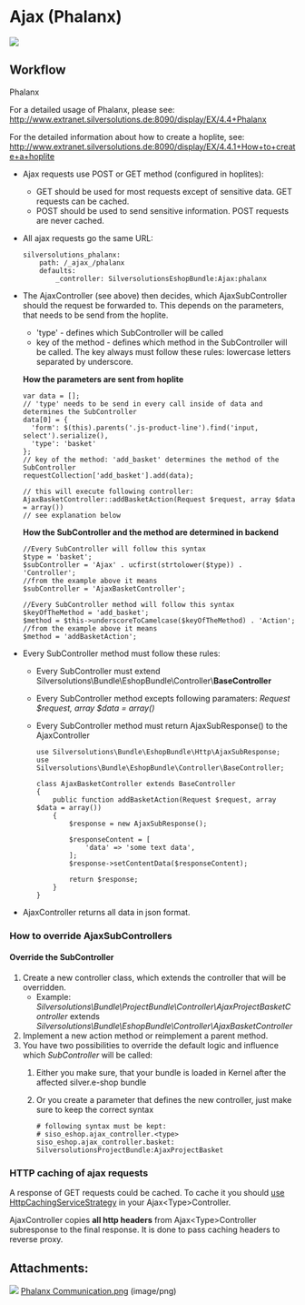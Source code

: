 #  Ajax (Phalanx) 

![](attachments/23560533/23563807.png)

## Workflow

Phalanx

For a detailed usage of Phalanx, please see: <http://www.extranet.silversolutions.de:8090/display/EX/4.4+Phalanx>

For the detailed information about how to create a hoplite, see: <http://www.extranet.silversolutions.de:8090/display/EX/4.4.1+How+to+create+a+hoplite>

  - Ajax requests use POST or GET method (configured in hoplites):
    
      - GET should be used for most requests except of sensitive data. GET requests can be cached.
      - POST should be used to send sensitive information. POST requests are never cached.

  - All ajax requests go the same URL:

    ``` 
    silversolutions_phalanx:
        path: /_ajax_/phalanx
        defaults:
            _controller: SilversolutionsEshopBundle:Ajax:phalanx
    ```

  - The AjaxController (see above) then decides, which AjaxSubController should the request be forwarded to. This depends on the parameters, that needs to be send from the hoplite.  
    
      - 'type' - defines which SubController will be called
      - key of the method - defines which method in the SubController will be called. The key always must follow these rules: lowercase letters separated by underscore.

    **How the parameters are sent from hoplite**

    ``` 
    var data = [];
    // 'type' needs to be send in every call inside of data and determines the SubController
    data[0] = {
      'form': $(this).parents('.js-product-line').find('input, select').serialize(),
      'type': 'basket'
    };
    // key of the method: 'add_basket' determines the method of the SubController
    requestCollection['add_basket'].add(data);
    
    // this will execute following controller: AjaxBasketController::addBasketAction(Request $request, array $data = array())
    // see explanation below
    ```

    **How the SubController and the method are determined in backend**

    ``` 
    //Every SubController will follow this syntax
    $type = 'basket';
    $subController = 'Ajax' . ucfirst(strtolower($type)) . 'Controller'; 
    //from the example above it means
    $subController = 'AjaxBasketController';
    
    //Every SubController method will follow this syntax
    $keyOfTheMethod = 'add_basket';
    $method = $this->underscoreToCamelcase($keyOfTheMethod) . 'Action';
    //from the example above it means
    $method = 'addBasketAction';
    ```

  - Every SubController method must follow these rules:
    
      - Every SubController must extend Silversolutions\\Bundle\\EshopBundle\\Controller\\**BaseController**
    
      - Every SubController method excepts following paramaters: *Request $request, array $data = array()*
    
      - Every SubController method must return AjaxSubResponse() to the AjaxController  

        ``` 
        use Silversolutions\Bundle\EshopBundle\Http\AjaxSubResponse;
        use Silversolutions\Bundle\EshopBundle\Controller\BaseController;
        
        class AjaxBasketController extends BaseController
        {
            public function addBasketAction(Request $request, array $data = array())
            {
                $response = new AjaxSubResponse();   
        
                $responseContent = [
                    'data' => 'some text data',        
                ];
                $response->setContentData($responseContent);
        
                return $response;
            }
        }
        ```

  - AjaxController returns all data in json format.

### How to override AjaxSubControllers

#### Override the SubController

1.  Create a new controller class, which extends the controller that will be overridden.
      - Example: *Silversolutions\\Bundle\\ProjectBundle\\Controller\\AjaxProjectBasketController* extends *Silversolutions\\Bundle\\EshopBundle\\Controller\\AjaxBasketController*
2.  Implement a new action method or reimplement a parent method.
3.  You have two possibilities to override the default logic and influence which *SubController* will be called:  
    1.  Either you make sure, that your bundle is loaded in Kernel after the affected silver.e-shop bundle
    
    2.  Or you create a parameter that defines the new controller, just make sure to keep the correct syntax

        ``` 
        # following syntax must be kept:
        # siso_eshop.ajax_controller.<type>
        siso_eshop.ajax_controller.basket: SilversolutionsProjectBundle:AjaxProjectBasket
        ```

### HTTP caching of ajax requests

A response of GET requests could be cached. To cache it you should [use HttpCachingServiceStrategy](HTTP-caching_23560409.html) in your Ajax\<Type\>Controller.

AjaxController copies **all http headers** from Ajax\<Type\>Controller subresponse to the final response. It is done to pass caching headers to reverse proxy.

## Attachments:

![](images/icons/bullet_blue.gif) [Phalanx Communication.png](attachments/23560533/23563807.png) (image/png)  
